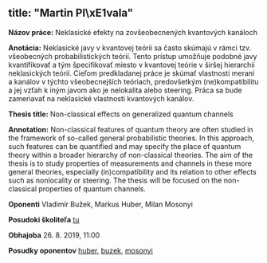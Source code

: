 title: "Martin Pl\xE1vala"
---
**Názov práce:** Neklasické efekty na zovšeobecnených kvantových kanáloch

**Anotácia:** Neklasické javy v kvantovej teórii sa často skúmajú v rámci tzv. všeobecných probabilistických teórií. Tento prístup umožňuje podobné javy  kvantifikovať a tým špecifikovať miesto v kvantovej teórie v širšej hierarchii neklasických teórií. Cieľom predkladanej práce je skúmať vlastnosti meraní a kanálov v týchto všeobecnejších teóriach, predovšetkým (ne)kompatibilitu a jej vzťah k iným javom ako je nelokalita alebo steering. Práca sa bude zameriavať na neklasické vlastnosti kvantových kanálov.



**Thesis title:** Non-classical effects on generalized quantum channels

**Annotation:** Non-classical features of quantum theory are often studied in the framework of so-called general probabilistic theories. In this approach, such features can be quantified and may specify the place of quantum theory within a broader hierarchy of non-classical theories. The aim of the thesis is to study  properties of measurements and channels in these more general theories, especially (in)compatibility and its relation to other effects such as nonlocality or steering. The thesis will be focused on 
the non-classical properties of quantum channels. 

  
**Oponenti** Vladimír Bužek, Markus Huber, Milan Mosonyi


**Posudoki školiteľa** [tu](plavala/plavala_posudok.doc) 

**Obhajoba**  26. 8. 2019, 11:00

**Posudky oponentov** [huber](plavala/posudok_huber.pdf), [buzek](plavala/posudok_buzek.doc), [mosonyi](plavala/posudok/mosonyi.pdf)
